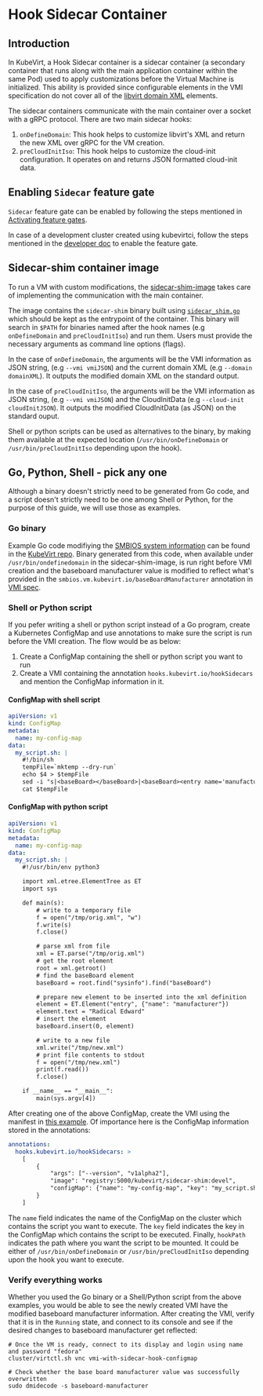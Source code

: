 # Hook Sidecar Container

## Introduction

In KubeVirt, a Hook Sidecar container is a sidecar container (a secondary container that runs along with the main
application container within the same Pod) used to apply customizations before the Virtual Machine is initialized. This
ability is provided since configurable elements in the VMI specification do not cover all of the [libvirt domain
XML](https://libvirt.org/formatdomain.html) elements.

The sidecar containers communicate with the main container over a socket with a gRPC protocol. There are two main
sidecar hooks:

1. `onDefineDomain`: This hook helps to customize libvirt's XML and return the new XML over gRPC for the VM creation.
2. `preCloudInitIso`: This hook helps to customize the cloud-init configuration. It operates on and returns JSON
   formatted cloud-init data.

## Enabling `Sidecar` feature gate

`Sidecar` feature gate can be enabled by following the steps mentioned in
[Activating feature gates](../activating_feature_gates).

In case of a development cluster created using kubevirtci, follow the steps mentioned in the 
[developer doc](https://github.com/kubevirt/kubevirt/blob/main/docs/getting-started.md#compile-and-run-it) to enable 
the feature gate.

## Sidecar-shim container image

To run a VM with custom modifications, the [sidecar-shim-image](https://quay.io/repository/kubevirt/sidecar-shim) 
takes care of implementing the communication with the main container.

The image contains the `sidecar-shim` binary built using
[`sidecar_shim.go`](https://github.com/kubevirt/kubevirt/blob/main/cmd/sidecars/sidecar_shim.go) which should be kept
as the entrypoint of the container. This binary will search in `$PATH` for binaries named after the hook names (e.g
`onDefineDomain` and `preCloudInitIso`) and run them. Users must provide the necessary arguments as command line options
(flags).

In the case of `onDefineDomain`, the arguments will be the VMI information as JSON string, (e.g `--vmi vmiJSON`) and
the current domain XML (e.g `--domain domainXML`). It outputs the modified domain XML on the standard output.

In the case of `preCloudInitIso`, the arguments will be the VMI information as JSON string, (e.g `--vmi vmiJSON`) and
the CloudInitData (e.g `--cloud-init cloudInitJSON`). It outputs the modified CloudInitData (as JSON) on the standard ouput.

Shell or python scripts can be used as alternatives to the binary, by making them available at the expected location 
(`/usr/bin/onDefineDomain` or `/usr/bin/preCloudInitIso` depending upon the hook).

## Go, Python, Shell - pick any one

Although a binary doesn't strictly need to be generated from Go code, and a script doesn't strictly need to be one
among Shell or Python, for the purpose of this guide, we will use those as examples.

### Go binary

Example Go code modifiying the [SMBIOS system
information](https://libvirt.org/formatdomain.html#smbios-system-information) can be found in the [KubeVirt
repo](https://github.com/kubevirt/kubevirt/tree/main/cmd/sidecars/smbios). Binary generated from this code, when
available under `/usr/bin/ondefinedomain` in the sidecar-shim-image, is run right before VMI creation and the baseboard
manufacturer value is modified to reflect what's provided in the `smbios.vm.kubevirt.io/baseBoardManufacturer`
annotation in [VMI spec](https://github.com/kubevirt/kubevirt/blob/main/examples/vmi-with-sidecar-hook.yaml).

### Shell or Python script

If you pefer writing a shell or python script instead of a Go program, create a Kubernetes ConfigMap and use
annotations to make sure the script is run before the VMI creation. The flow would be as below:

1. Create a ConfigMap containing the shell or python script you want to run
1. Create a VMI containing the annotation `hooks.kubevirt.io/hookSidecars` and mention the ConfigMap information in it.

#### ConfigMap with shell script

```yaml
apiVersion: v1
kind: ConfigMap
metadata:
  name: my-config-map
data:
  my_script.sh: |
    #!/bin/sh
    tempFile=`mktemp --dry-run`
    echo $4 > $tempFile
    sed -i "s|<baseBoard></baseBoard>|<baseBoard><entry name='manufacturer'>Radical Edward</entry></baseBoard>|" $tempFile
    cat $tempFile
```

#### ConfigMap with python script

```yaml
apiVersion: v1
kind: ConfigMap
metadata:
  name: my-config-map
data:
  my_script.sh: |
    #!/usr/bin/env python3

    import xml.etree.ElementTree as ET
    import sys

    def main(s):
        # write to a temporary file
        f = open("/tmp/orig.xml", "w")
        f.write(s)
        f.close()

        # parse xml from file
        xml = ET.parse("/tmp/orig.xml")
        # get the root element
        root = xml.getroot()
        # find the baseBoard element
        baseBoard = root.find("sysinfo").find("baseBoard")

        # prepare new element to be inserted into the xml definition
        element = ET.Element("entry", {"name": "manufacturer"})
        element.text = "Radical Edward"
        # insert the element
        baseBoard.insert(0, element)

        # write to a new file
        xml.write("/tmp/new.xml")
        # print file contents to stdout
        f = open("/tmp/new.xml")
        print(f.read())
        f.close()

    if __name__ == "__main__":
        main(sys.argv[4])
```

After creating one of the above ConfigMap, create the VMI using the manifest in [this
example](https://github.com/kubevirt/kubevirt/blob/main/examples/vmi-with-sidecar-hook-configmap.yaml). Of importance
here is the ConfigMap information stored in the annotations:

```yaml
annotations:
  hooks.kubevirt.io/hookSidecars: >
    [
        {
            "args": ["--version", "v1alpha2"],
            "image": "registry:5000/kubevirt/sidecar-shim:devel",
            "configMap": {"name": "my-config-map", "key": "my_script.sh", "hookPath": "/usr/bin/onDefineDomain"}
        }
    ]
```


The `name` field indicates the name of the ConfigMap on the cluster which contains the script you want to execute. The
`key` field indicates the key in the ConfigMap which contains the script to be executed. Finally, `hookPath` indicates
the path where you want the script to be mounted. It could be either of `/usr/bin/onDefineDomain` or
`/usr/bin/preCloudInitIso` depending upon the hook you want to execute.

### Verify everything works

Whether you used the Go binary or a Shell/Python script from the above examples, you would be able to see the newly 
created VMI have the modified baseboard manufacturer information. After creating the VMI, verify that it is in the 
`Running` state, and connect to its console and see if the desired changes to baseboard manufacturer get reflected:

```shell
# Once the VM is ready, connect to its display and login using name and password "fedora"
cluster/virtctl.sh vnc vmi-with-sidecar-hook-configmap

# Check whether the base board manufacturer value was successfully overwritten
sudo dmidecode -s baseboard-manufacturer
```
